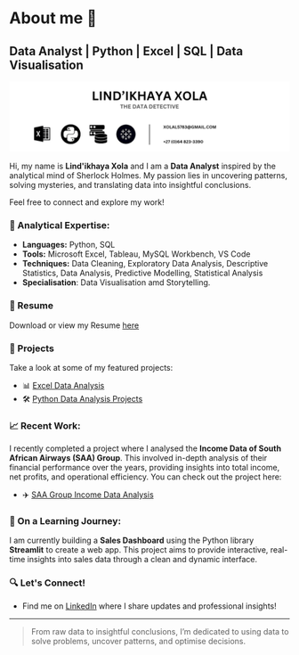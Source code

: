 # About me 🎩

## Data Analyst | Python | Excel | SQL | Data Visualisation 

<p align="center">
<img src="20241006_025152_0000.png">
</p>

Hi, my name is **Lind'ikhaya Xola** and I am a **Data Analyst** inspired by the analytical mind of Sherlock Holmes. My passion lies in uncovering patterns, solving mysteries, and translating data into insightful conclusions.

Feel free to connect and explore my work!

### 🧠 Analytical Expertise:
- **Languages:** Python, SQL
- **Tools:** Microsoft Excel, Tableau, MySQL Workbench, VS Code
- **Techniques:** Data Cleaning, Exploratory Data Analysis, Descriptive Statistics, Data Analysis, Predictive Modelling, Statistical Analysis
- **Specialisation**: Data Visualisation amd Storytelling.

### 📃 Resume
Download or view my Resume [here](https://github.com/Xola-lab/Xola-lab/blob/main/Lind'ikhaya%20Xola%20Resume%201.pdf)

### 📂 Projects
Take a look at some of my featured projects:

- 📊 [Excel Data Analysis](https://github.com/Xola-lab/Excel-Data-Analysis)  
- 🛠️ [Python Data Analysis Projects](https://github.com/Xola-lab/oibsip_taskno)

### 📈 Recent Work:
I recently completed a project where I analysed the **Income Data of South African Airways (SAA) Group**. This involved in-depth analysis of their financial performance over the years, providing insights into total income, net profits, and operational efficiency. You can check out the project here:

- ✈️ [SAA Group Income Data Analysis](https://github.com/Xola-lab/Excel-Analysis-of-SAA-Group)

### 🌱 On a Learning Journey:
I am currently building a **Sales Dashboard** using the Python library **Streamlit** to create a web app. This project aims to provide interactive, real-time insights into sales data through a clean and dynamic interface.

### 🔍 Let's Connect!
- Find me on [LinkedIn](https://www.linkedin.com/in/lind-ikhaya-xola-a536b41b6) where I share updates and professional insights!
---

> From raw data to insightful conclusions, I’m dedicated to using data to solve problems, uncover patterns, and optimise decisions.
